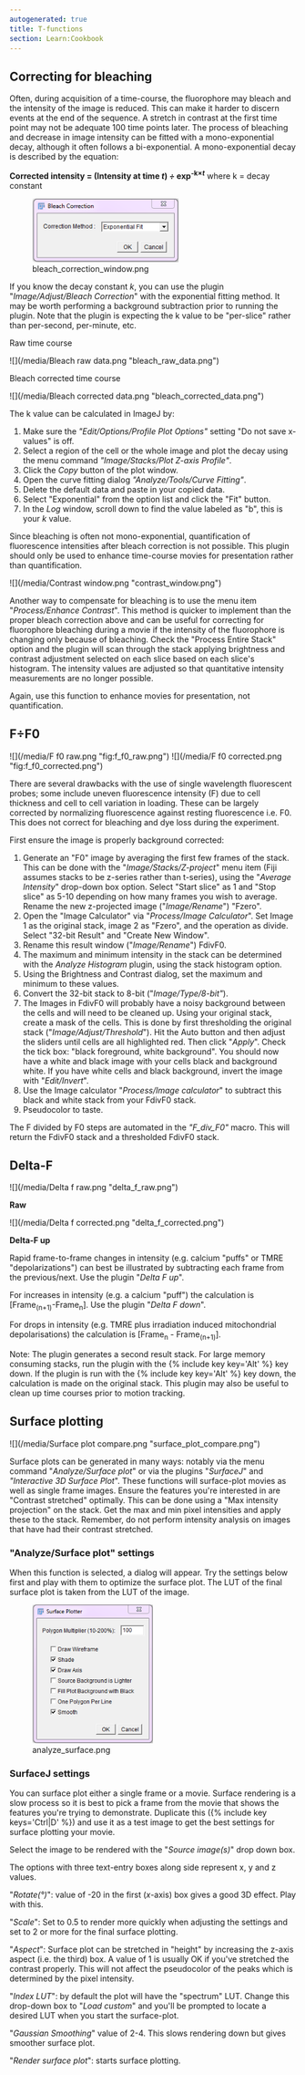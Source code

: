 ```yaml
---
autogenerated: true
title: T-functions
section: Learn:Cookbook
---
```





## Correcting for bleaching

Often, during acquisition of a time-course, the fluorophore may bleach and the intensity of the image is reduced. This can make it harder to discern events at the end of the sequence. A stretch in contrast at the first time point may not be adequate 100 time points later. The process of bleaching and decrease in image intensity can be fitted with a mono-exponential decay, although it often follows a bi-exponential. A mono-exponential decay is described by the equation:

**Corrected intensity = (Intensity at time *t*) *÷* exp<sup>-k×*t*</sup>** where k = decay constant

<figure><img src="/media/Bleach correction window.png" title="bleach_correction_window.png" width="257" height="112" alt="bleach_correction_window.png" /><figcaption aria-hidden="true">bleach_correction_window.png</figcaption></figure>

If you know the decay constant *k*, you can use the plugin "*Image/Adjust/Bleach Correction*" with the exponential fitting method. It may be worth performing a background subtraction prior to running the plugin. Note that the plugin is expecting the k value to be "per-slice" rather than per-second, per-minute, etc.

Raw time course

![](/media/Bleach raw data.png "bleach_raw_data.png")

Bleach corrected time course

![](/media/Bleach corrected data.png "bleach_corrected_data.png")

The k value can be calculated in ImageJ by:

1.  Make sure the *"Edit/Options/Profile Plot Options"* setting "Do not save x-values" is off.
2.  Select a region of the cell or the whole image and plot the decay using the menu command *"Image/Stacks/Plot Z-axis Profile"*.
3.  Click the *Copy* button of the plot window.
4.  Open the curve fitting dialog *"Analyze/Tools/Curve Fitting"*.
5.  Delete the default data and paste in your copied data.
6.  Select "Exponential" from the option list and click the "Fit" button.
7.  In the *Log* window, scroll down to find the value labeled as "b", this is your *k* value.

Since bleaching is often not mono-exponential, quantification of fluorescence intensities after bleach correction is not possible. This plugin should only be used to enhance time-course movies for presentation rather than quantification.

![](/media/Contrast window.png "contrast_window.png")

Another way to compensate for bleaching is to use the menu item "*Process/Enhance Contrast*". This method is quicker to implement than the proper bleach correction above and can be useful for correcting for fluorophore bleaching during a movie if the intensity of the fluorophore is changing only because of bleaching. Check the "Process Entire Stack" option and the plugin will scan through the stack applying brightness and contrast adjustment selected on each slice based on each slice's histogram. The intensity values are adjusted so that quantitative intensity measurements are no longer possible.

Again, use this function to enhance movies for presentation, not quantification.

## F÷F0

![](/media/F f0 raw.png "fig:f_f0_raw.png") ![](/media/F f0 corrected.png "fig:f_f0_corrected.png")

There are several drawbacks with the use of single wavelength fluorescent probes; some include uneven fluorescence intensity (F) due to cell thickness and cell to cell variation in loading. These can be largely corrected by normalizing fluorescence against resting fluorescence i.e. F0. This does not correct for bleaching and dye loss during the experiment.

First ensure the image is properly background corrected:

1.  Generate an "F0" image by averaging the first few frames of the stack. This can be done with the "*Image/Stacks/Z-project*" menu item (Fiji assumes stacks to be z-series rather than t-series), using the "*Average Intensity*" drop-down box option. Select "Start slice" as 1 and "Stop slice" as 5-10 depending on how many frames you wish to average. Rename the new z-projected image ("*Image/Rename*") "Fzero".
2.  Open the "Image Calculator" via "*Process/Image Calculator*". Set Image 1 as the original stack, image 2 as "Fzero", and the operation as divide. Select "32-bit Result" and "Create New Window".
3.  Rename this result window ("*Image/Rename*") FdivF0.
4.  The maximum and minimum intensity in the stack can be determined with the *Analyze Histogram* plugin, using the stack histogram option.
5.  Using the Brightness and Contrast dialog, set the maximum and minimum to these values.
6.  Convert the 32-bit stack to 8-bit ("*Image/Type/8-bit"*).
7.  The Images in FdivF0 will probably have a noisy background between the cells and will need to be cleaned up. Using your original stack, create a mask of the cells. This is done by first thresholding the original stack ("*Image/Adjust/Threshold*"). Hit the Auto button and then adjust the sliders until cells are all highlighted red. Then click "*Apply*". Check the tick box: "black foreground, white background". You should now have a white and black image with your cells black and background white. If you have white cells and black background, invert the image with "*Edit/Invert*".
8.  Use the Image calculator "*Process/Image calculator*" to subtract this black and white stack from your FdivF0 stack.
9.  Pseudocolor to taste.

The F divided by F0 steps are automated in the *"F\_div\_F0"* macro. This will return the FdivF0 stack and a thresholded FdivF0 stack.

## Delta-F

![](/media/Delta f raw.png "delta_f_raw.png")

**Raw**

![](/media/Delta f corrected.png "delta_f_corrected.png")

**Delta-F up**

Rapid frame-to-frame changes in intensity (e.g. calcium "puffs" or TMRE "depolarizations") can best be illustrated by subtracting each frame from the previous/next. Use the plugin "*Delta F up*".

For increases in intensity (e.g. a calcium "puff") the calculation is \[Frame<sub>(n+1)</sub>-Frame<sub>n</sub>\]. Use the plugin "*Delta F down*".

For drops in intensity (e.g. TMRE plus irradiation induced mitochondrial depolarisations) the calculation is \[Frame<sub>n</sub> - Frame<sub>(n+1)</sub>\].

Note: The plugin generates a second result stack. For large memory consuming stacks, run the plugin with the {% include key key='Alt' %} key down. If the plugin is run with the {% include key key='Alt' %} key down, the calculation is made on the original stack. This plugin may also be useful to clean up time courses prior to motion tracking.

## Surface plotting

![](/media/Surface plot compare.png "surface_plot_compare.png")

Surface plots can be generated in many ways: notably via the menu command "*Analyze/Surface plot*" or via the plugins "*SurfaceJ*" and *"Interactive 3D Surface Plot*". These functions will surface-plot movies as well as single frame images. Ensure the features you're interested in are "Contrast stretched" optimally. This can be done using a "Max intensity projection" on the stack. Get the max and min pixel intensities and apply these to the stack. Remember, do not perform intensity analysis on images that have had their contrast stretched.

### "Analyze/Surface plot" settings

When this function is selected, a dialog will appear. Try the settings below first and play with them to optimize the surface plot. The LUT of the final surface plot is taken from the LUT of the image.

<figure><img src="/media/Analyze surface.png" title="analyze_surface.png" width="212" height="243" alt="analyze_surface.png" /><figcaption aria-hidden="true">analyze_surface.png</figcaption></figure>

### SurfaceJ settings

You can surface plot either a single frame or a movie. Surface rendering is a slow process so it is best to pick a frame from the movie that shows the features you're trying to demonstrate. Duplicate this ({% include key keys='Ctrl|D' %}) and use it as a test image to get the best settings for surface plotting your movie.

Select the image to be rendered with the "*Source image(s)*" drop down box.

The options with three text-entry boxes along side represent x, y and z values.

"*Rotate(°)*": value of -20 in the first (*x*-axis) box gives a good 3D effect. Play with this.

"*Scale*": Set to 0.5 to render more quickly when adjusting the settings and set to 2 or more for the final surface plotting.

"*Aspect*": Surface plot can be stretched in "height" by increasing the z-axis aspect (i.e. the third) box. A value of 1 is usually OK if you've stretched the contrast properly. This will not affect the pseudocolor of the peaks which is determined by the pixel intensity.

"*Index LUT*": by default the plot will have the "spectrum" LUT. Change this drop-down box to "*Load custom*" and you'll be prompted to locate a desired LUT when you start the surface-plot.

"*Gaussian Smoothing*" value of 2-4. This slows rendering down but gives smoother surface plot.

"*Render surface plot*": starts surface plotting.

 
